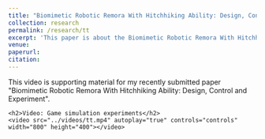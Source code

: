 ```yaml
---
title: "Biomimetic Robotic Remora With Hitchhiking Ability: Design, Control and Experiment"
collection: research
permalink: /research/tt
excerpt: 'This paper is about the Biomimetic Robotic Remora With Hitchhiking Ability: Design, Control and Experiment.'
venue:
paperurl:
citation:
---
```



<html lang="en">
<head>
    <meta charset="UTF-8">
    <meta name="viewport" content="width=device-width, initial-scale=1.0">
    <title>Supporting Material</title>
</head>
<body>
    <p>This video is supporting material for my recently submitted paper "Biomimetic Robotic Remora With Hitchhiking Ability: Design, Control and Experiment".</p>

    <h2>Video: Game simulation experiments</h2>
    <video src="../videos/tt.mp4" autoplay="true" controls="controls" width="800" height="400"></video>

</body>
</html>
